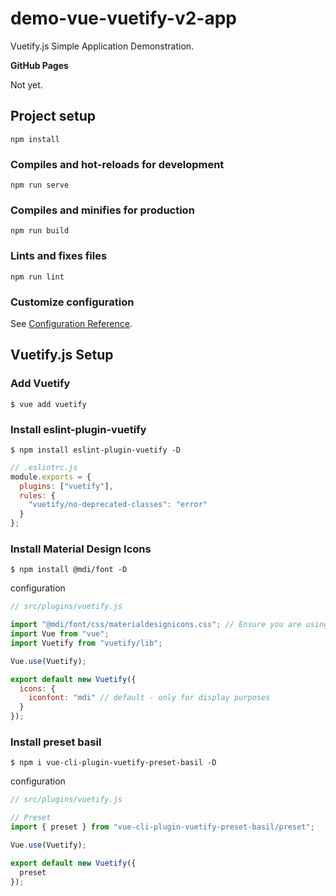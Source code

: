 # demo-vue-vuetify-v2-app

Vuetify.js Simple Application Demonstration.

**GitHub Pages**

Not yet.

## Project setup

```
npm install
```

### Compiles and hot-reloads for development

```
npm run serve
```

### Compiles and minifies for production

```
npm run build
```

### Lints and fixes files

```
npm run lint
```

### Customize configuration

See [Configuration Reference](https://cli.vuejs.org/config/).

## Vuetify.js Setup

### Add Vuetify

```
$ vue add vuetify
```

### Install eslint-plugin-vuetify

```
$ npm install eslint-plugin-vuetify -D
```

```js
// .eslintrc.js
module.exports = {
  plugins: ["vuetify"],
  rules: {
    "vuetify/no-deprecated-classes": "error"
  }
};
```

### Install Material Design Icons

```
$ npm install @mdi/font -D
```

configuration

```js
// src/plugins/vuetify.js

import "@mdi/font/css/materialdesignicons.css"; // Ensure you are using css-loader
import Vue from "vue";
import Vuetify from "vuetify/lib";

Vue.use(Vuetify);

export default new Vuetify({
  icons: {
    iconfont: "mdi" // default - only for display purposes
  }
});
```

### Install preset basil

```
$ npm i vue-cli-plugin-vuetify-preset-basil -D
```

configuration

```js
// src/plugins/vuetify.js

// Preset
import { preset } from "vue-cli-plugin-vuetify-preset-basil/preset";

Vue.use(Vuetify);

export default new Vuetify({
  preset
});
```

